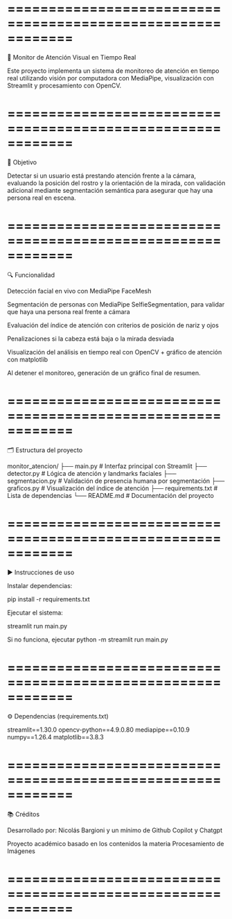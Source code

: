 ============================================================
============================================================

🧠 Monitor de Atención Visual en Tiempo Real

Este proyecto implementa un sistema de monitoreo de atención en tiempo real utilizando visión por computadora con MediaPipe, visualización con Streamlit y procesamiento con OpenCV.

============================================================
============================================================

🎯 Objetivo

Detectar si un usuario está prestando atención frente a la cámara, evaluando la posición del rostro y la orientación de la mirada, con validación adicional mediante segmentación semántica para asegurar que hay una persona real en escena.

============================================================
============================================================

🔍 Funcionalidad

Detección facial en vivo con MediaPipe FaceMesh

Segmentación de personas con MediaPipe SelfieSegmentation, para validar que haya una persona real frente a cámara

Evaluación del índice de atención con criterios de posición de nariz y ojos

Penalizaciones si la cabeza está baja o la mirada desviada

Visualización del análisis en tiempo real con OpenCV + gráfico de atención con matplotlib

Al detener el monitoreo, generación de un gráfico final de resumen.

============================================================
============================================================

🗂️ Estructura del proyecto

monitor_atencion/
├── main.py                 # Interfaz principal con Streamlit
├── detector.py             # Lógica de atención y landmarks faciales
├── segmentacion.py         # Validación de presencia humana por segmentación
├── graficos.py             # Visualización del índice de atención
├── requirements.txt        # Lista de dependencias
└── README.md               # Documentación del proyecto

============================================================
============================================================

▶️ Instrucciones de uso

Instalar dependencias:

pip install -r requirements.txt

Ejecutar el sistema:

streamlit run main.py

Si no funciona, ejecutar python -m streamlit run main.py

============================================================
============================================================

⚙️ Dependencias (requirements.txt)

streamlit==1.30.0
opencv-python==4.9.0.80
mediapipe==0.10.9
numpy==1.26.4
matplotlib==3.8.3

============================================================
============================================================

📚 Créditos

Desarrollado por: Nicolás Bargioni y un mínimo de Github Copilot y Chatgpt

Proyecto académico basado en los contenidos la materia Procesamiento de Imágenes

============================================================
============================================================
